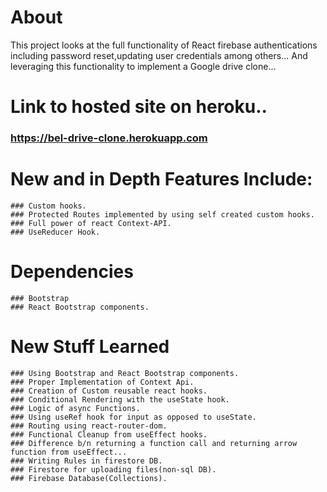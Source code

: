 # About
This project looks at the full functionality of React firebase authentications including password reset,updating user credentials among others...
And leveraging this functionality to implement a Google drive clone...

# Link to hosted site on heroku..
### https://bel-drive-clone.herokuapp.com

# New and in Depth Features Include:
    ### Custom hooks.
    ### Protected Routes implemented by using self created custom hooks.
    ### Full power of react Context-API.
    ### UseReducer Hook.

# Dependencies
    ### Bootstrap
    ### React Bootstrap components.

# New Stuff Learned
    ### Using Bootstrap and React Bootstrap components.
    ### Proper Implementation of Context Api.
    ### Creation of Custom reusable react hooks.
    ### Conditional Rendering with the useState hook.
    ### Logic of async Functions.
    ### Using useRef hook for input as opposed to useState.
    ### Routing using react-router-dom.
    ### Functional Cleanup from useEffect hooks.
    ### Difference b/n returning a function call and returning arrow function from useEffect...
    ### Writing Rules in firestore DB.
    ### Firestore for uploading files(non-sql DB).
    ### Firebase Database(Collections).
